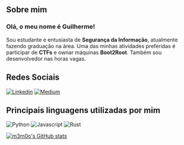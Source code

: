 ## Sobre mim

### Olá, o meu nome é Guilherme!
Sou estudante e entusiasta de **Segurança da Informação**, atualmente fazendo graduação na área. Uma das minhas atividades preferidas é participar de **CTFs**
e ownar máquinas **Boot2Root**. Também sou desenvolvedor nas horas vagas.

## Redes Sociais
[![Linkedin](https://img.shields.io/badge/LinkedIn-0077B5?style=for-the-badge&logo=linkedin&logoColor=white)](https://www.linkedin.com/in/gviolin/)
[![Medium](https://img.shields.io/badge/Medium-12100E?style=for-the-badge&logo=medium&logoColor=white)](https://wrf90s.medium.com)

## Principais linguagens utilizadas por mim
![Python](https://img.shields.io/badge/Python-3776AB?style=for-the-badge&logo=python&logoColor=white)
![Javascript](https://img.shields.io/badge/JavaScript-F7DF1E?style=for-the-badge&logo=javascript&logoColor=black)
![Rust](https://img.shields.io/badge/Rust-000000?style=for-the-badge&logo=rust&logoColor=white)

[![m3m0o's GitHub stats](https://github-readme-stats.vercel.app/api?username=m3m0o&count_private=true&show_icons=true&theme=algolia)](https://github.com/m3m0o/github-readme-stats)

<!--
**m3m0o/m3m0o** is a ✨ _special_ ✨ repository because its `README.md` (this file) appears on your GitHub profile.

Here are some ideas to get you started:

- 🔭 I’m currently working on ...
- 🌱 I’m currently learning ...
- 👯 I’m looking to collaborate on ...
- 🤔 I’m looking for help with ...
- 💬 Ask me about ...
- 📫 How to reach me: ...
- 😄 Pronouns: ...
- ⚡ Fun fact: ...
-->
